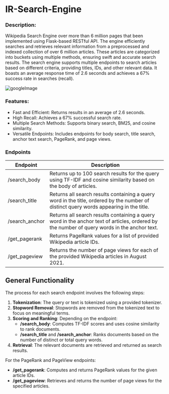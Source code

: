 # IR-Search-Engine
### Description:
Wikipedia Search Engine over more than 6 million pages that been implemented using Flask-based RESTful API. The engine efficiently searches and retrieves relevant information from a preprocessed and indexed collection of over 6 million articles. These articles are categorized into buckets using multiple methods, ensuring swift and accurate search results. The search engine supports multiple endpoints to search articles based on different criteria, providing titles, IDs, and other relevant data. It boasts an average response time of 2.6 seconds and achieves a 67% success rate in searches (recall).

![googleImage](https://user-images.githubusercontent.com/55393990/220896173-a43911a9-0498-4b7a-ab71-1157c5e89e6d.png)

### Features:
- Fast and Efficient: Returns results in an average of 2.6 seconds.
- High Recall: Achieves a 67% successful search rate.
- Multiple Search Methods: Supports binary search, BM25, and cosine similarity.
- Versatile Endpoints: Includes endpoints for body search, title search, anchor text search, PageRank, and page views.

### Endpoints

| Endpoint           | Description                                                                                      |
|--------------------|--------------------------------------------------------------------------------------------------|
| /search_body       | Returns up to 100 search results for the query using TF-IDF and cosine similarity based on the body of articles. |
| /search_title      | Returns all search results containing a query word in the title, ordered by the number of distinct query words appearing in the title. |
| /search_anchor     | Returns all search results containing a query word in the anchor text of articles, ordered by the number of query words in the anchor text. |
| /get_pagerank      | Returns PageRank values for a list of provided Wikipedia article IDs.                             |
| /get_pageview      | Returns the number of page views for each of the provided Wikipedia articles in August 2021.      |

## General Functionality

The process for each search endpoint involves the following steps:

1. **Tokenization**: The query or text is tokenized using a provided tokenizer.
2. **Stopword Removal**: Stopwords are removed from the tokenized text to focus on meaningful terms.
3. **Scoring and Ranking**: Depending on the endpoint:
    - **/search_body**: Computes TF-IDF scores and uses cosine similarity to rank documents.
    - **/search_title** and **/search_anchor**: Ranks documents based on the number of distinct or total query words.
4. **Retrieval**: The relevant documents are retrieved and returned as search results.

For the PageRank and PageView endpoints:
- **/get_pagerank**: Computes and returns PageRank values for the given article IDs.
- **/get_pageview**: Retrieves and returns the number of page views for the specified articles.
